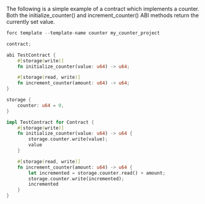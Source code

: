 The following is a simple example of a contract which implements a counter. Both the initialize_counter() and increment_counter() ABI methods return the currently set value.
```rust
forc template --template-name counter my_counter_project
```
```rust
contract;

abi TestContract {
    #[storage(write)]
    fn initialize_counter(value: u64) -> u64;

    #[storage(read, write)]
    fn increment_counter(amount: u64) -> u64;
}

storage {
    counter: u64 = 0,
}

impl TestContract for Contract {
    #[storage(write)]
    fn initialize_counter(value: u64) -> u64 {
        storage.counter.write(value);
        value
    }

    #[storage(read, write)]
    fn increment_counter(amount: u64) -> u64 {
        let incremented = storage.counter.read() + amount;
        storage.counter.write(incremented);
        incremented
    }
}
```
